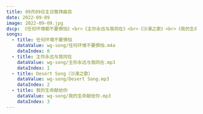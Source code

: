 ```yaml
---
title: 09月09日主日敬拜曲目
date: 2022-09-09
image: 2022-09-09.jpg
dscp: 《任何环境都不要惧怕》<br>《主你永远与我同在》<br>《沙漠之歌》<br>《我的生命献给你》
songs:
  - title: 任何环境不要惧怕
    dataValue: wg-song/任何环境不要惧怕.m4a
    dataIndex: 0
  - title: 主你永远与我同在
    dataValue: wg-song/主你永远与我同在.mp3
    dataIndex: 1
  - title: Desert Song（沙漠之歌）
    dataValue: wg-song/Desert Song.mp3
    dataIndex: 2
  - title: 我的生命献给你
    dataValue: wg-song/我的生命献给你.mp3
    dataIndex: 3
---
```



